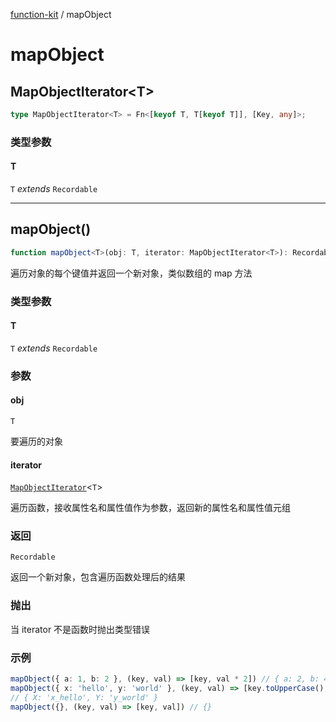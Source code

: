 [function-kit](index.md) / mapObject

# mapObject

## MapObjectIterator\<T\>

```ts
type MapObjectIterator<T> = Fn<[keyof T, T[keyof T]], [Key, any]>;
```

### 类型参数

#### T

`T` *extends* `Recordable`

***

## mapObject()

```ts
function mapObject<T>(obj: T, iterator: MapObjectIterator<T>): Recordable
```

遍历对象的每个键值并返回一个新对象，类似数组的 map 方法

### 类型参数

#### T

`T` *extends* `Recordable`

### 参数

#### obj

`T`

要遍历的对象

#### iterator

[`MapObjectIterator`](#mapobjectiterator)\<`T`\>

遍历函数，接收属性名和属性值作为参数，返回新的属性名和属性值元组

### 返回

`Recordable`

返回一个新对象，包含遍历函数处理后的结果

### 抛出

当 iterator 不是函数时抛出类型错误

### 示例

```ts
mapObject({ a: 1, b: 2 }, (key, val) => [key, val * 2]) // { a: 2, b: 4 }
mapObject({ x: 'hello', y: 'world' }, (key, val) => [key.toUpperCase(), `${key}_${val}`])
// { X: 'x_hello', Y: 'y_world' }
mapObject({}, (key, val) => [key, val]) // {}
```
